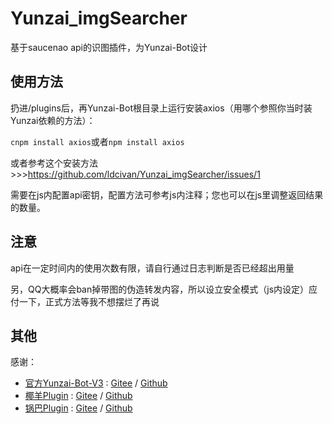 # Yunzai_imgSearcher
基于saucenao api的识图插件，为Yunzai-Bot设计

## 使用方法
扔进/plugins后，再Yunzai-Bot根目录上运行安装axios（用哪个参照你当时装Yunzai依赖的方法）：

<code>cnpm install axios</code>或者<code>npm install axios</code>

或者参考这个安装方法>>>https://github.com/ldcivan/Yunzai_imgSearcher/issues/1


需要在js内配置api密钥，配置方法可参考js内注释；您也可以在js里调整返回结果的数量。

## 注意
api在一定时间内的使用次数有限，请自行通过日志判断是否已经超出用量

另，QQ大概率会ban掉带图的伪造转发内容，所以设立安全模式（js内设定）应付一下，正式方法等我不想摆烂了再说

## 其他
感谢：

* [官方Yunzai-Bot-V3](https://github.com/Le-niao/Yunzai-Bot) : [Gitee](https://gitee.com/Le-niao/Yunzai-Bot)
  / [Github](https://github.com/Le-niao/Yunzai-Bot)
* [椰羊Plugin](https://github.com/yeyang52/yenai-plugin) : [Gitee](https://gitee.com/yeyang52/yenai-plugin)
  / [Github](https://github.com/yeyang52/yenai-plugin)
* [锅巴Plugin](https://github.com/guoba-yunzai/guoba-plugin) : [Gitee](https://gitee.com/guoba-yunzai/guoba-plugin)
  / [Github](https://github.com/guoba-yunzai/guoba-plugin)
